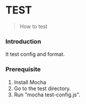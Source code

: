 # TEST

> How to test

### Introduction
It test config and format.

### Prerequisite

1. Install Mocha
1. Go to the test directory.
1. Run "mocha test-config.js".
